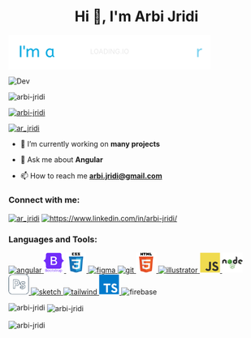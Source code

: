 
<h1 align="center" blue>Hi 👋, I'm Arbi Jridi</h1>
<!-- <h3 align="center">A frontend developer</h3> -->
<svg xmlns="http://www.w3.org/2000/svg" xmlns:xlink="http://www.w3.org/1999/xlink" viewBox="0 0 398 69" preserveAspectRatio="xMidYMid" style="display: block; shape-rendering: auto; background: rgb(255, 255, 255);" width="398" height="69"><style type="text/css" data-idx="1">
  .ld-text text {
    text-anchor: middle;
    dominant-baseline: middle;
    font-size: 32px;
    opacity: 0;
    user-select: none;
    pointer-events: none;
  }
</style>
<g style="transform-origin: 199px 34.5px; transform: matrix(1, 0, 0, 1, 0, 0);" class="ld-text" data-idx="2">
<g transform="matrix(1,0,0,1,199,34.5)" data-idx="3">
  <g transform="matrix(0.4000000059604645,0,0,0.4000000059604645,0,0)" data-idx="4"><g class="path" style="opacity: 0; animation: 1.49254s linear -118.085s infinite normal forwards paused animate-j76jck9bd3j; transform-box: view-box; transform-origin: -437.88px -3.62px; transform: matrix(1, 0, 0, 1, 0, 0);" data-idx="5"><path d="M14.80 48.76L7.20 48.76L7.20-7.24L14.80-7.24L14.80 48.76" style="fill: rgb(0, 168, 224);" transform="matrix(1,0,0,1,-448.8800048828125,-24.378000259399414)" data-idx="6"></path></g><g class="path" style="opacity: 0; animation: 1.49254s linear -118.036s infinite normal forwards paused animate-j76jck9bd3j; transform-box: view-box; transform-origin: -420.84px -22.74px; transform: matrix(1, 0, 0, 1, 0, 0);" data-idx="7"><path d="M30.88 10.52L25.20 10.52L24.56-7.24L31.52-7.24L30.88 10.52" style="fill: rgb(0, 168, 224);" transform="matrix(1,0,0,1,-448.8800048828125,-24.378000259399414)" data-idx="8"></path></g><g class="path" style="opacity: 0; animation: 1.49254s linear -117.986s infinite normal forwards paused animate-j76jck9bd3j; transform-box: view-box; transform-origin: -378.08px 3.1px; transform: matrix(1, 0, 0, 1, 0, 0);" data-idx="9"><path d="M47.60 48.76L40.40 48.76L40.40 7.16L47.36 7.16L47.36 14.12Q49.60 10.76 53.04 8.48Q56.48 6.20 60.88 6.20L60.88 6.20Q65.84 6.20 69 8.60Q72.16 11 73.44 15L73.44 15Q75.92 11.32 79.32 8.76Q82.72 6.20 87.76 6.20L87.76 6.20Q94.56 6.20 97.88 10.48Q101.20 14.76 101.20 21.64L101.20 21.64L101.20 48.76L94 48.76L94 22.20Q94 17.88 92 15.20Q90 12.52 86.48 12.52L86.48 12.52Q82.88 12.52 79.80 15.20Q76.72 17.88 74.40 21.48L74.40 21.48L74.40 48.76L67.20 48.76L67.20 22.20Q67.20 17.88 65.20 15.20Q63.20 12.52 59.68 12.52L59.68 12.52Q56.16 12.52 53.04 15.12Q49.92 17.72 47.60 21.24L47.60 21.24L47.60 48.76" style="fill: rgb(0, 168, 224);" transform="matrix(1,0,0,1,-448.8800048828125,-24.378000259399414)" data-idx="10"></path></g><g class="path" style="opacity: 0; animation: 1.49254s linear -117.937s infinite normal forwards paused animate-j76jck9bd3j; transform-box: view-box; transform-origin: -292.8px 3.58px; transform: matrix(1, 0, 0, 1, 0, 0);" data-idx="11"><path d="M153.52 49.72L153.52 49.72Q148.32 49.72 144.08 47.08Q139.84 44.44 137.32 39.60Q134.80 34.76 134.80 28.20L134.80 28.20Q134.80 21.96 137.32 17Q139.84 12.04 144.28 9.12Q148.72 6.20 154.48 6.20L154.48 6.20Q158.08 6.20 161 7.44Q163.92 8.68 166.08 10.52L166.08 10.52L166.08 7.16L172.64 7.16L172.64 38.68Q172.64 41.72 174.12 42.64Q175.60 43.56 177.36 43.56L177.36 43.56L175.84 49.16Q168.16 49.16 166.56 42.92L166.56 42.92Q164.72 45.48 161.56 47.60Q158.40 49.72 153.52 49.72 zM155.12 43.32L155.12 43.32Q158.16 43.32 160.88 41.84Q163.60 40.36 165.44 38.12L165.44 38.12L165.44 15.80Q163.28 14.28 160.68 13.36Q158.08 12.44 155.20 12.44L155.20 12.44Q151.36 12.44 148.44 14.40Q145.52 16.36 143.84 19.84Q142.16 23.32 142.16 27.96L142.16 27.96Q142.16 32.44 143.84 35.92Q145.52 39.40 148.48 41.36Q151.44 43.32 155.12 43.32" style="fill: rgb(0, 168, 224);" transform="matrix(1,0,0,1,-448.8800048828125,-24.378000259399414)" data-idx="12"></path></g><g class="path" style="opacity: 0; animation: 1.49254s linear -117.888s infinite normal forwards paused animate-j76jck9bd3j; transform-box: view-box; transform-origin: -220.52px -3.62px; transform: matrix(1, 0, 0, 1, 0, 0);" data-idx="13"><path d="M219.36 48.76L211.76 48.76L211.76-7.24L244.96-7.24L244.96-0.68L219.36-0.68L219.36 16.44L240.72 16.44L240.72 22.68L219.36 22.68L219.36 48.76" style="fill: rgb(0, 168, 224);" transform="matrix(1,0,0,1,-448.8800048828125,-24.378000259399414)" data-idx="14"></path></g><g class="path" style="opacity: 0; animation: 1.49254s linear -117.839s infinite normal forwards paused animate-j76jck9bd3j; transform-box: view-box; transform-origin: -182.76px 3.1px; transform: matrix(1, 0, 0, 1, 0, 0);" data-idx="15"><path d="M260.96 48.76L253.76 48.76L253.76 7.16L260.72 7.16L260.72 16.20Q261.76 13.56 263.52 11.28Q265.28 9 267.92 7.60Q270.56 6.20 274.08 6.20L274.08 6.20Q275.28 6.20 276.48 6.32Q277.68 6.44 278.48 6.68L278.48 6.68L276.32 14.12Q274.80 13.48 272.72 13.48L272.72 13.48Q269.76 13.48 267.08 15.16Q264.40 16.84 262.68 20.36Q260.96 23.88 260.96 29.32L260.96 29.32L260.96 48.76" style="fill: rgb(0, 168, 224);" transform="matrix(1,0,0,1,-448.8800048828125,-24.378000259399414)" data-idx="16"></path></g><g class="path" style="opacity: 0; animation: 1.49254s linear -117.789s infinite normal forwards paused animate-j76jck9bd3j; transform-box: view-box; transform-origin: -148.08px 3.58px; transform: matrix(1, 0, 0, 1, 0, 0);" data-idx="17"><path d="M300.80 49.72L300.80 49.72Q294.88 49.72 290.16 46.96Q285.44 44.20 282.76 39.28Q280.08 34.36 280.08 27.96L280.08 27.96Q280.08 21.24 282.80 16.36Q285.52 11.48 290.24 8.84Q294.96 6.20 300.80 6.20L300.80 6.20Q306.64 6.20 311.32 8.84Q316 11.48 318.76 16.32Q321.52 21.16 321.52 27.80L321.52 27.80Q321.52 34.44 318.80 39.36Q316.08 44.28 311.40 47Q306.72 49.72 300.80 49.72 zM300.80 43.32L300.80 43.32Q307.12 43.32 310.64 39.04Q314.16 34.76 314.16 27.96L314.16 27.96Q314.16 23.80 312.40 20.32Q310.64 16.84 307.64 14.72Q304.64 12.60 300.80 12.60L300.80 12.60Q294.48 12.60 290.96 16.76Q287.44 20.92 287.44 27.80L287.44 27.80Q287.44 31.96 289.20 35.52Q290.96 39.08 293.96 41.20Q296.96 43.32 300.80 43.32" style="fill: rgb(0, 168, 224);" transform="matrix(1,0,0,1,-448.8800048828125,-24.378000259399414)" data-idx="18"></path></g><g class="path" style="opacity: 0; animation: 1.49254s linear -117.74s infinite normal forwards paused animate-j76jck9bd3j; transform-box: view-box; transform-origin: -100.28px 3.1px; transform: matrix(1, 0, 0, 1, 0, 0);" data-idx="19"><path d="M338.32 48.76L331.12 48.76L331.12 7.16L338.08 7.16L338.08 14.12Q340.32 10.76 343.80 8.48Q347.28 6.20 352.08 6.20L352.08 6.20Q359.12 6.20 362.60 10.44Q366.08 14.68 366.08 21.64L366.08 21.64L366.08 48.76L358.88 48.76L358.88 22.44Q358.88 17.96 356.76 15.24Q354.64 12.52 350.88 12.52L350.88 12.52Q347.20 12.52 343.92 15.12Q340.64 17.72 338.32 21.24L338.32 21.24L338.32 48.76" style="fill: rgb(0, 168, 224);" transform="matrix(1,0,0,1,-448.8800048828125,-24.378000259399414)" data-idx="20"></path></g><g class="path" style="opacity: 0; animation: 1.49254s linear -117.691s infinite normal forwards paused animate-j76jck9bd3j; transform-box: view-box; transform-origin: -60.92px -1.74px; transform: matrix(1, 0, 0, 1, 0, 0);" data-idx="21"><path d="M393.04 49.72L393.04 49.72Q387.04 49.72 383.56 45.76Q380.08 41.80 380.08 34.44L380.08 34.44L380.08 14.92L372.88 14.92L372.88 8.68L380.24 8.68L381.76-4.44L387.28-4.44L387.28 8.68L398.80 8.68L398.80 14.92L387.28 14.92L387.28 35Q387.28 39.64 389.24 41.48Q391.20 43.32 393.92 43.32L393.92 43.32Q395.92 43.32 397.72 42.68Q399.52 42.04 401.04 41.16L401.04 41.16L403.04 46.92Q401.44 47.88 398.72 48.80Q396 49.72 393.04 49.72" style="fill: rgb(0, 168, 224);" transform="matrix(1,0,0,1,-448.8800048828125,-24.378000259399414)" data-idx="22"></path></g><g class="path" style="opacity: 0; animation: 1.49254s linear -117.642s infinite normal forwards paused animate-j76jck9bd3j; transform-box: view-box; transform-origin: -21.04px -3.62px; transform: matrix(1, 0, 0, 1, 0, 0);" data-idx="23"><path d="M444.64 48.76L411.04 48.76L411.04-7.24L444.64-7.24L444.64-0.68L418.64-0.68L418.64 16.36L441.04 16.36L441.04 22.76L418.64 22.76L418.64 42.20L444.64 42.20L444.64 48.76" style="fill: rgb(0, 168, 224);" transform="matrix(1,0,0,1,-448.8800048828125,-24.378000259399414)" data-idx="24"></path></g><g class="path" style="opacity: 0; animation: 1.49254s linear -117.592s infinite normal forwards paused animate-j76jck9bd3j; transform-box: view-box; transform-origin: 22.44px 3.1px; transform: matrix(1, 0, 0, 1, 0, 0);" data-idx="25"><path d="M461.04 48.76L453.84 48.76L453.84 7.16L460.80 7.16L460.80 14.12Q463.04 10.76 466.52 8.48Q470 6.20 474.80 6.20L474.80 6.20Q481.84 6.20 485.32 10.44Q488.80 14.68 488.80 21.64L488.80 21.64L488.80 48.76L481.60 48.76L481.60 22.44Q481.60 17.96 479.48 15.24Q477.36 12.52 473.60 12.52L473.60 12.52Q469.92 12.52 466.64 15.12Q463.36 17.72 461.04 21.24L461.04 21.24L461.04 48.76" style="fill: rgb(0, 168, 224);" transform="matrix(1,0,0,1,-448.8800048828125,-24.378000259399414)" data-idx="26"></path></g><g class="path" style="opacity: 0; animation: 1.49254s linear -117.543s infinite normal forwards paused animate-j76jck9bd3j; transform-box: view-box; transform-origin: 70.64px -4.74px; transform: matrix(1, 0, 0, 1, 0, 0);" data-idx="27"><path d="M516.96 49.72L516.96 49.72Q511.84 49.72 507.60 47.08Q503.36 44.44 500.88 39.60Q498.40 34.76 498.40 28.20L498.40 28.20Q498.40 21.88 500.92 16.92Q503.44 11.96 507.64 9.08Q511.84 6.20 516.88 6.20L516.88 6.20Q521.04 6.20 524.04 7.88Q527.04 9.56 528.72 11.32L528.72 11.32L528.72-10.44L535.92-10.44L535.92 38.68Q535.92 41.72 537.40 42.64Q538.88 43.56 540.64 43.56L540.64 43.56L539.12 49.16Q531.52 49.16 529.84 43.08L529.84 43.08Q528.08 45.56 524.92 47.64Q521.76 49.72 516.96 49.72 zM518.56 43.32L518.56 43.32Q521.52 43.32 524.20 41.92Q526.88 40.52 528.72 38.28L528.72 38.28L528.72 17.64Q527.20 15.72 524.48 14.08Q521.76 12.44 518.48 12.44L518.48 12.44Q514.64 12.44 511.76 14.52Q508.88 16.60 507.32 20.08Q505.76 23.56 505.76 27.96L505.76 27.96Q505.76 32.36 507.44 35.84Q509.12 39.32 512.04 41.32Q514.96 43.32 518.56 43.32" style="fill: rgb(0, 168, 224);" transform="matrix(1,0,0,1,-448.8800048828125,-24.378000259399414)" data-idx="28"></path></g><g class="path" style="opacity: 0; animation: 1.49254s linear -117.494s infinite normal forwards paused animate-j76jck9bd3j; transform-box: view-box; transform-origin: 147.84px -3.62px; transform: matrix(1, 0, 0, 1, 0, 0);" data-idx="29"><path d="M589.76 49.40L589.76 49.40Q585.20 49.40 581.80 49.16Q578.40 48.92 575.04 48.60L575.04 48.60L575.04-7.08Q578.80-7.48 582.40-7.68Q586-7.88 590.64-7.88L590.64-7.88Q597.84-7.88 603.08-5.64Q608.32-3.40 611.72 0.52Q615.12 4.44 616.76 9.60Q618.40 14.76 618.40 20.68L618.40 20.68Q618.40 26.52 616.72 31.72Q615.04 36.92 611.56 40.88Q608.08 44.84 602.68 47.12Q597.28 49.40 589.76 49.40 zM590 42.76L590 42.76Q597.20 42.76 601.76 39.96Q606.32 37.16 608.48 32.16Q610.64 27.16 610.64 20.68L610.64 20.68Q610.64 14.92 608.48 9.88Q606.32 4.84 601.84 1.76Q597.36-1.32 590.40-1.32L590.40-1.32Q588.08-1.32 586.16-1.20Q584.24-1.08 582.64-0.92L582.64-0.92L582.64 42.36Q584.32 42.60 586.16 42.68Q588 42.76 590 42.76" style="fill: rgb(0, 168, 224);" transform="matrix(1,0,0,1,-448.8800048828125,-24.378000259399414)" data-idx="30"></path></g><g class="path" style="opacity: 0; animation: 1.49254s linear -117.445s infinite normal forwards paused animate-j76jck9bd3j; transform-box: view-box; transform-origin: 195.48px 3.58px; transform: matrix(1, 0, 0, 1, 0, 0);" data-idx="31"><path d="M645.44 49.72L645.44 49.72Q636.48 49.72 631.24 44Q626 38.28 626 27.96L626 27.96Q626 21.72 628.36 16.80Q630.72 11.88 634.96 9.04Q639.20 6.20 644.80 6.20L644.80 6.20Q650.80 6.20 654.76 8.80Q658.72 11.40 660.72 15.80Q662.72 20.20 662.72 25.48L662.72 25.48Q662.72 28.28 662.48 30.92L662.48 30.92L633.36 30.92Q634.08 36.76 637.44 40.04Q640.80 43.32 646.32 43.32L646.32 43.32Q649.92 43.32 652.80 42.56Q655.68 41.80 658.32 40.60L658.32 40.60L660 46.76Q657.12 48.04 653.52 48.88Q649.92 49.72 645.44 49.72 zM633.28 25.08L633.28 25.08L656.08 25.08Q656.08 19 653.04 15.72Q650 12.44 644.64 12.44L644.64 12.44Q640 12.44 636.96 15.68Q633.92 18.92 633.28 25.08" style="fill: rgb(0, 168, 224);" transform="matrix(1,0,0,1,-448.8800048828125,-24.378000259399414)" data-idx="32"></path></g><g class="path" style="opacity: 0; animation: 1.49254s linear -117.395s infinite normal forwards paused animate-j76jck9bd3j; transform-box: view-box; transform-origin: 238.36px 3.18px; transform: matrix(1, 0, 0, 1, 0, 0);" data-idx="33"><path d="M690.96 48.76L683.44 48.76L666.72 9.08L673.28 6.36L687.44 40.60L701.60 6.36L707.76 9.08L690.96 48.76" style="fill: rgb(0, 168, 224);" transform="matrix(1,0,0,1,-448.8800048828125,-24.378000259399414)" data-idx="34"></path></g><g class="path" style="opacity: 0; animation: 1.49254s linear -117.346s infinite normal forwards paused animate-j76jck9bd3j; transform-box: view-box; transform-origin: 276.32px -4.74px; transform: matrix(1, 0, 0, 1, 0, 0);" data-idx="35"><path d="M727.60 49.72L727.60 49.72Q723.92 49.72 720.96 48.32Q718 46.92 716.28 43.80Q714.56 40.68 714.56 35.72L714.56 35.72L714.56-10.44L721.76-10.44L721.76 35Q721.76 39.32 723.56 41.40Q725.36 43.48 728.56 43.48L728.56 43.48Q730.08 43.48 731.56 43.12Q733.04 42.76 734.08 42.28L734.08 42.28L735.84 48.12Q734.40 48.76 732.28 49.24Q730.16 49.72 727.60 49.72" style="fill: rgb(0, 168, 224);" transform="matrix(1,0,0,1,-448.8800048828125,-24.378000259399414)" data-idx="36"></path></g><g class="path" style="opacity: 0; animation: 1.49254s linear -117.297s infinite normal forwards paused animate-j76jck9bd3j; transform-box: view-box; transform-origin: 310.08px 3.58px; transform: matrix(1, 0, 0, 1, 0, 0);" data-idx="37"><path d="M758.96 49.72L758.96 49.72Q753.04 49.72 748.32 46.96Q743.60 44.20 740.92 39.28Q738.24 34.36 738.24 27.96L738.24 27.96Q738.24 21.24 740.96 16.36Q743.68 11.48 748.40 8.84Q753.12 6.20 758.96 6.20L758.96 6.20Q764.80 6.20 769.48 8.84Q774.16 11.48 776.92 16.32Q779.68 21.16 779.68 27.80L779.68 27.80Q779.68 34.44 776.96 39.36Q774.24 44.28 769.56 47Q764.88 49.72 758.96 49.72 zM758.96 43.32L758.96 43.32Q765.28 43.32 768.80 39.04Q772.32 34.76 772.32 27.96L772.32 27.96Q772.32 23.80 770.56 20.32Q768.80 16.84 765.80 14.72Q762.80 12.60 758.96 12.60L758.96 12.60Q752.64 12.60 749.12 16.76Q745.60 20.92 745.60 27.80L745.60 27.80Q745.60 31.96 747.36 35.52Q749.12 39.08 752.12 41.20Q755.12 43.32 758.96 43.32" style="fill: rgb(0, 168, 224);" transform="matrix(1,0,0,1,-448.8800048828125,-24.378000259399414)" data-idx="38"></path></g><g class="path" style="opacity: 0; animation: 1.49254s linear -117.248s infinite normal forwards paused animate-j76jck9bd3j; transform-box: view-box; transform-origin: 356.72px 11.9px; transform: matrix(1, 0, 0, 1, 0, 0);" data-idx="39"><path d="M796.40 66.36L789.20 66.36L789.20 17.80Q789.20 15.08 787.88 13.92Q786.56 12.76 784.48 12.76L784.48 12.76L786 7.16Q793.36 7.16 795.20 13L795.20 13Q796 11.80 797.80 10.20Q799.60 8.60 802.28 7.40Q804.96 6.20 808.40 6.20L808.40 6.20Q813.20 6.20 817.40 8.72Q821.60 11.24 824.16 16Q826.72 20.76 826.72 27.56L826.72 27.56Q826.72 34.20 824.16 39.20Q821.60 44.20 817.48 46.96Q813.36 49.72 808.56 49.72L808.56 49.72Q804.88 49.72 801.68 48.24Q798.48 46.76 796.40 44.84L796.40 44.84L796.40 66.36 zM807.12 43.32L807.12 43.32Q812.56 43.32 815.96 39.04Q819.36 34.76 819.36 27.80L819.36 27.80Q819.36 23 817.64 19.56Q815.92 16.12 813.08 14.28Q810.24 12.44 806.80 12.44L806.80 12.44Q803.36 12.44 800.60 14.16Q797.84 15.88 796.40 17.88L796.40 17.88L796.40 38.36Q798.48 40.52 801.20 41.92Q803.92 43.32 807.12 43.32" style="fill: rgb(0, 168, 224);" transform="matrix(1,0,0,1,-448.8800048828125,-24.378000259399414)" data-idx="40"></path></g><g class="path" style="opacity: 0; animation: 1.49254s linear -117.198s infinite normal forwards paused animate-j76jck9bd3j; transform-box: view-box; transform-origin: 403.4px 3.58px; transform: matrix(1, 0, 0, 1, 0, 0);" data-idx="41"><path d="M853.36 49.72L853.36 49.72Q844.40 49.72 839.16 44Q833.92 38.28 833.92 27.96L833.92 27.96Q833.92 21.72 836.28 16.80Q838.64 11.88 842.88 9.04Q847.12 6.20 852.72 6.20L852.72 6.20Q858.72 6.20 862.68 8.80Q866.64 11.40 868.64 15.80Q870.64 20.20 870.64 25.48L870.64 25.48Q870.64 28.28 870.40 30.92L870.40 30.92L841.28 30.92Q842 36.76 845.36 40.04Q848.72 43.32 854.24 43.32L854.24 43.32Q857.84 43.32 860.72 42.56Q863.60 41.80 866.24 40.60L866.24 40.60L867.92 46.76Q865.04 48.04 861.44 48.88Q857.84 49.72 853.36 49.72 zM841.20 25.08L841.20 25.08L864 25.08Q864 19 860.96 15.72Q857.92 12.44 852.56 12.44L852.56 12.44Q847.92 12.44 844.88 15.68Q841.84 18.92 841.20 25.08" style="fill: rgb(0, 168, 224);" transform="matrix(1,0,0,1,-448.8800048828125,-24.378000259399414)" data-idx="42"></path></g><g class="path" style="opacity: 0.503356; animation: 1.49254s linear -117.149s infinite normal forwards paused animate-j76jck9bd3j; transform-box: view-box; transform-origin: 443.72px 3.1px; transform: matrix(1, 0, 0, 1, 0, 0);" data-idx="43"><path d="M887.44 48.76L880.24 48.76L880.24 7.16L887.20 7.16L887.20 16.20Q888.24 13.56 890 11.28Q891.76 9 894.40 7.60Q897.04 6.20 900.56 6.20L900.56 6.20Q901.76 6.20 902.96 6.32Q904.16 6.44 904.96 6.68L904.96 6.68L902.80 14.12Q901.28 13.48 899.20 13.48L899.20 13.48Q896.24 13.48 893.56 15.16Q890.88 16.84 889.16 20.36Q887.44 23.88 887.44 29.32L887.44 29.32L887.44 48.76" style="fill: rgb(0, 168, 224);" transform="matrix(1,0,0,1,-448.8800048828125,-24.378000259399414)" data-idx="44"></path></g></g><text dy="0.35em" fill="#00a8e0" font-family="ABeeZee" font-size="32" data-idx="45" style="opacity: 0;">I'm a FrontEnd Devloper</text>
</g>
</g><style type="text/css" data-idx="46">@keyframes animate-j76jck9bd3j { 0.00% {animation-timing-function: cubic-bezier(0.33,0.00,0.67,0.00);transform: translate(0.00px,0.00px) rotate(0.00deg) scale(1.00, 1.00) skew(0deg, 0.00deg) ;opacity: 1.00;}48.00% {transform: translate(0.00px,0.00px) rotate(0.00deg) ;opacity: 1.00;}50.00% {animation-timing-function: cubic-bezier(0.33,0.00,0.67,0.00);transform: translate(0.00px,0.00px) rotate(0.00deg) ;opacity: 0.00;}100.00% {animation-timing-function: cubic-bezier(0.33,0.00,0.67,0.00);transform: translate(0.00px,0.00px) rotate(0.00deg) ;opacity: 0.00;} }</style><text data-watermark="true" text-anchor="middle" dominant-baseline="middle" stroke-opacity="0.1" fill="black" fill-opacity="0.1" stroke="white" stroke-width="1" font-size="13.3" x="199.0" y="34.5" data-idx="47" style="opacity: 1; font-size: 13.3px;">LOADING.IO</text></svg>

<p align="left"> <img src="https://camo.githubusercontent.com/19db51af5f90f1b152bc0b9078f5fe97053955be5074f03f17019c70345bdcdb/68747470733a2f2f6d69726f2e6d656469756d2e636f6d2f6d61782f313336302f302a37513379765349765f7430696f4a2d5a2e676966" alt="Dev" /> </p>

<p align="left"> <img src="https://komarev.com/ghpvc/?username=arbi-jridi&label=Profile%20views&color=0e75b6&style=flat" alt="arbi-jridi" /> </p>

<p align="left"> <a href="https://github.com/ryo-ma/github-profile-trophy"><img src="https://github-profile-trophy.vercel.app/?username=arbi-jridi" alt="arbi-jridi" /></a> </p>

<p align="left"> <a href="https://twitter.com/ar_jridi" target="blank"><img src="https://img.shields.io/twitter/follow/ar_jridi?logo=twitter&style=for-the-badge" alt="ar_jridi" /></a> </p>

- 🔭 I’m currently working on **many projects**

- 💬 Ask me about **Angular**

- 📫 How to reach me **arbi.jridi@gmail.com**

<h3 align="left">Connect with me:</h3>
<p align="left">
<a href="https://twitter.com/ar_jridi" target="blank"><img align="center" src="https://raw.githubusercontent.com/rahuldkjain/github-profile-readme-generator/master/src/images/icons/Social/twitter.svg" alt="ar_jridi" height="30" width="40" /></a>
<a href="https://linkedin.com/in/arbi-jridi/" target="blank"><img align="center" src="https://raw.githubusercontent.com/rahuldkjain/github-profile-readme-generator/master/src/images/icons/Social/linked-in-alt.svg" alt="https://www.linkedin.com/in/arbi-jridi/" height="30" width="40" /></a>
</p>

<h3 align="left">Languages and Tools:</h3>
<p align="left"> <a href="https://angular.io" target="_blank" rel="noreferrer"> <img src="https://angular.io/assets/images/logos/angular/angular.svg" alt="angular" width="40" height="40"/> </a> <a href="https://getbootstrap.com" target="_blank" rel="noreferrer"> <img src="https://raw.githubusercontent.com/devicons/devicon/master/icons/bootstrap/bootstrap-plain-wordmark.svg" alt="bootstrap" width="40" height="40"/> </a> <a href="https://www.w3schools.com/css/" target="_blank" rel="noreferrer"> <img src="https://raw.githubusercontent.com/devicons/devicon/master/icons/css3/css3-original-wordmark.svg" alt="css3" width="40" height="40"/> </a> <a href="https://www.figma.com/" target="_blank" rel="noreferrer"> <img src="https://www.vectorlogo.zone/logos/figma/figma-icon.svg" alt="figma" width="40" height="40"/> </a> <a href="https://git-scm.com/" target="_blank" rel="noreferrer"> <img src="https://www.vectorlogo.zone/logos/git-scm/git-scm-icon.svg" alt="git" width="40" height="40"/> </a> <a href="https://www.w3.org/html/" target="_blank" rel="noreferrer"> <img src="https://raw.githubusercontent.com/devicons/devicon/master/icons/html5/html5-original-wordmark.svg" alt="html5" width="40" height="40"/> </a> <a href="https://www.adobe.com/in/products/illustrator.html" target="_blank" rel="noreferrer"> <img src="https://www.vectorlogo.zone/logos/adobe_illustrator/adobe_illustrator-icon.svg" alt="illustrator" width="40" height="40"/> </a> <a href="https://developer.mozilla.org/en-US/docs/Web/JavaScript" target="_blank" rel="noreferrer"> <img src="https://raw.githubusercontent.com/devicons/devicon/master/icons/javascript/javascript-original.svg" alt="javascript" width="40" height="40"/> </a> <a href="https://nodejs.org" target="_blank" rel="noreferrer"> <img src="https://raw.githubusercontent.com/devicons/devicon/master/icons/nodejs/nodejs-original-wordmark.svg" alt="nodejs" width="40" height="40"/> </a> <a href="https://www.photoshop.com/en" target="_blank" rel="noreferrer"> <img src="https://raw.githubusercontent.com/devicons/devicon/master/icons/photoshop/photoshop-line.svg" alt="photoshop" width="40" height="40"/> </a> <a href="https://www.sketch.com/" target="_blank" rel="noreferrer"> <img src="https://www.vectorlogo.zone/logos/sketchapp/sketchapp-icon.svg" alt="sketch" width="40" height="40"/> </a> <a href="https://tailwindcss.com/" target="_blank" rel="noreferrer"> <img src="https://www.vectorlogo.zone/logos/tailwindcss/tailwindcss-icon.svg" alt="tailwind" width="40" height="40"/> </a> <a href="https://www.typescriptlang.org/" target="_blank" rel="noreferrer"> <img src="https://raw.githubusercontent.com/devicons/devicon/master/icons/typescript/typescript-original.svg" alt="typescript" width="40" height="40"/> </a> <img src="https://www.svgrepo.com/show/353735/firebase.svg" alt="firebase" width="40" height="40"/> </a> </p>

<p><img align="left" src="https://github-readme-stats.vercel.app/api/top-langs?username=arbi-jridi&show_icons=true&locale=en&layout=compact" alt="arbi-jridi" /></p>

<p>&nbsp;<img align="center" src="https://github-readme-stats.vercel.app/api?username=arbi-jridi&show_icons=true&locale=en" alt="arbi-jridi" /></p>

<p><img align="center" src="https://github-readme-streak-stats.herokuapp.com/?user=arbi-jridi&" alt="arbi-jridi" /></p>

